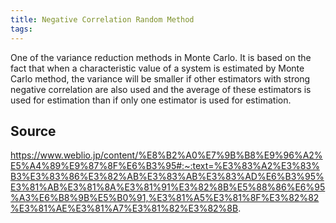 ```yaml
---
title: Negative Correlation Random Method
tags: 
---
```


One of the variance reduction methods in Monte Carlo. It is based on the fact that when a characteristic value of a system is estimated by Monte Carlo method, the variance will be smaller if other estimators with strong negative correlation are also used and the average of these estimators is used for estimation than if only one estimator is used for estimation.

## Source
https://www.weblio.jp/content/%E8%B2%A0%E7%9B%B8%E9%96%A2%E5%A4%89%E9%87%8F%E6%B3%95#:~:text=%E3%83%A2%E3%83%B3%E3%83%86%E3%82%AB%E3%83%AB%E3%83%AD%E6%B3%95%E3%81%AB%E3%81%8A%E3%81%91%E3%82%8B%E5%88%86%E6%95%A3%E6%B8%9B%E5%B0%91,%E3%81%A5%E3%81%8F%E3%82%82%E3%81%AE%E3%81%A7%E3%81%82%E3%82%8B.